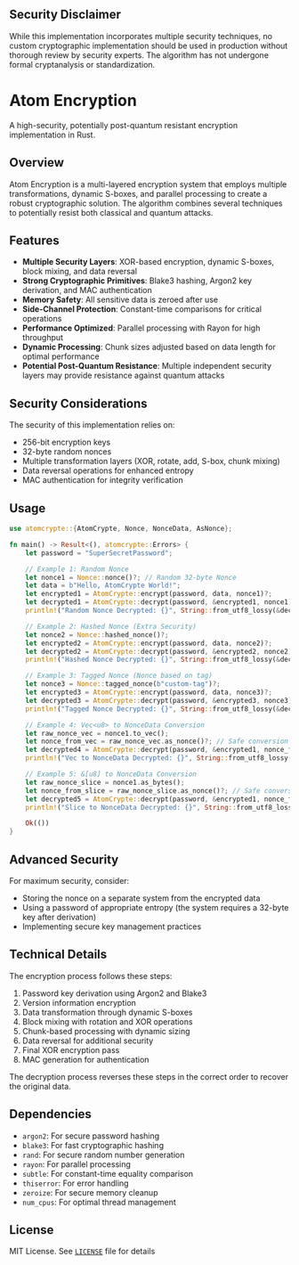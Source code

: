 ## Security Disclaimer

While this implementation incorporates multiple security techniques, no custom cryptographic implementation should be used in production without thorough review by security experts. The algorithm has not undergone formal cryptanalysis or standardization.

# Atom Encryption

A high-security, potentially post-quantum resistant encryption implementation in Rust.

## Overview

Atom Encryption is a multi-layered encryption system that employs multiple transformations, dynamic S-boxes, and parallel processing to create a robust cryptographic solution. The algorithm combines several techniques to potentially resist both classical and quantum attacks.

## Features

- **Multiple Security Layers**: XOR-based encryption, dynamic S-boxes, block mixing, and data reversal
- **Strong Cryptographic Primitives**: Blake3 hashing, Argon2 key derivation, and MAC authentication
- **Memory Safety**: All sensitive data is zeroed after use
- **Side-Channel Protection**: Constant-time comparisons for critical operations
- **Performance Optimized**: Parallel processing with Rayon for high throughput
- **Dynamic Processing**: Chunk sizes adjusted based on data length for optimal performance
- **Potential Post-Quantum Resistance**: Multiple independent security layers may provide resistance against quantum attacks

## Security Considerations

The security of this implementation relies on:

- 256-bit encryption keys
- 32-byte random nonces
- Multiple transformation layers (XOR, rotate, add, S-box, chunk mixing)
- Data reversal operations for enhanced entropy
- MAC authentication for integrity verification

## Usage

```rust
use atomcrypte::{AtomCrypte, Nonce, NonceData, AsNonce};

fn main() -> Result<(), atomcrypte::Errors> {
    let password = "SuperSecretPassword";

    // Example 1: Random Nonce
    let nonce1 = Nonce::nonce()?; // Random 32-byte Nonce
    let data = b"Hello, AtomCrypte World!";
    let encrypted1 = AtomCrypte::encrypt(password, data, nonce1)?;
    let decrypted1 = AtomCrypte::decrypt(password, &encrypted1, nonce1)?;
    println!("Random Nonce Decrypted: {}", String::from_utf8_lossy(&decrypted1));

    // Example 2: Hashed Nonce (Extra Security)
    let nonce2 = Nonce::hashed_nonce()?; 
    let encrypted2 = AtomCrypte::encrypt(password, data, nonce2)?;
    let decrypted2 = AtomCrypte::decrypt(password, &encrypted2, nonce2)?;
    println!("Hashed Nonce Decrypted: {}", String::from_utf8_lossy(&decrypted2));

    // Example 3: Tagged Nonce (Nonce based on tag)
    let nonce3 = Nonce::tagged_nonce(b"custom-tag")?;
    let encrypted3 = AtomCrypte::encrypt(password, data, nonce3)?;
    let decrypted3 = AtomCrypte::decrypt(password, &encrypted3, nonce3)?;
    println!("Tagged Nonce Decrypted: {}", String::from_utf8_lossy(&decrypted3));

    // Example 4: Vec<u8> to NonceData Conversion
    let raw_nonce_vec = nonce1.to_vec();
    let nonce_from_vec = raw_nonce_vec.as_nonce()?; // Safe conversion
    let decrypted4 = AtomCrypte::decrypt(password, &encrypted1, nonce_from_vec)?;
    println!("Vec to NonceData Decrypted: {}", String::from_utf8_lossy(&decrypted4));

    // Example 5: &[u8] to NonceData Conversion
    let raw_nonce_slice = nonce1.as_bytes();
    let nonce_from_slice = raw_nonce_slice.as_nonce()?; // Safe conversion
    let decrypted5 = AtomCrypte::decrypt(password, &encrypted1, nonce_from_slice)?;
    println!("Slice to NonceData Decrypted: {}", String::from_utf8_lossy(&decrypted5));

    Ok(())
}
```

## Advanced Security

For maximum security, consider:
- Storing the nonce on a separate system from the encrypted data
- Using a password of appropriate entropy (the system requires a 32-byte key after derivation)
- Implementing secure key management practices

## Technical Details

The encryption process follows these steps:

1. Password key derivation using Argon2 and Blake3
2. Version information encryption
3. Data transformation through dynamic S-boxes
4. Block mixing with rotation and XOR operations
5. Chunk-based processing with dynamic sizing
6. Data reversal for additional security
7. Final XOR encryption pass
8. MAC generation for authentication

The decryption process reverses these steps in the correct order to recover the original data.

## Dependencies

- `argon2`: For secure password hashing
- `blake3`: For fast cryptographic hashing
- `rand`: For secure random number generation
- `rayon`: For parallel processing
- `subtle`: For constant-time equality comparison
- `thiserror`: For error handling
- `zeroize`: For secure memory cleanup
- `num_cpus`: For optimal thread management

## License

MIT License. See [`LICENSE`](LICENSE) file for details
